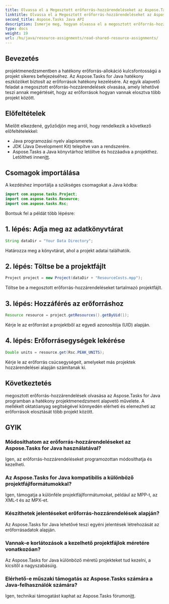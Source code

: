```yaml
---
title: Olvassa el a Megosztott erőforrás-hozzárendeléseket az Aspose.Tasks-ban
linktitle: Olvassa el a Megosztott erőforrás-hozzárendeléseket az Aspose.Tasks-ban
second_title: Aspose.Tasks Java API
description: Ismerje meg, hogyan olvassa el a megosztott erőforrás-hozzárendeléseket az Aspose.Tasks for Java programban. Növelje a projektmenedzsment hatékonyságát lépésenkénti oktatóanyagokkal.
type: docs
weight: 19
url: /hu/java/resource-assignments/read-shared-resource-assignments/
---
```

## Bevezetés
projektmenedzsmentben a hatékony erőforrás-allokáció kulcsfontosságú a projekt sikeres befejezéséhez. Az Aspose.Tasks for Java hatékony eszközöket biztosít az erőforrások hatékony kezelésére. Az egyik alapvető feladat a megosztott erőforrás-hozzárendelések olvasása, amely lehetővé teszi annak megértését, hogy az erőforrások hogyan vannak elosztva több projekt között.
## Előfeltételek
Mielőtt elkezdené, győződjön meg arról, hogy rendelkezik a következő előfeltételekkel:
- Java programozási nyelv alapismerete.
- JDK (Java Development Kit) telepítve van a rendszerére.
-  Aspose.Tasks a Java könyvtárhoz letöltve és hozzáadva a projekthez. Letöltheti innen[itt](https://releases.aspose.com/tasks/java/).

## Csomagok importálása
A kezdéshez importálja a szükséges csomagokat a Java kódba:
```java
import com.aspose.tasks.Project;
import com.aspose.tasks.Resource;
import com.aspose.tasks.Rsc;
```

Bontsuk fel a példát több lépésre:
## 1. lépés: Adja meg az adatkönyvtárat
```java
String dataDir = "Your Data Directory";
```
Határozza meg a könyvtárat, ahol a projekt adatai találhatók.
## 2. lépés: Töltse be a projektfájlt
```java
Project project = new Project(dataDir + "ResourceCosts.mpp");
```
Töltse be a megosztott erőforrás-hozzárendeléseket tartalmazó projektfájlt.
## 3. lépés: Hozzáférés az erőforráshoz
```java
Resource resource = project.getResources().getByUid(1);
```
Kérje le az erőforrást a projektből az egyedi azonosítója (UID) alapján.
## 4. lépés: Erőforrásegységek lekérése
```java
Double units = resource.get(Rsc.PEAK_UNITS);
```
Kérje le az erőforrás csúcsegységeit, amelyeket más projektek hozzárendelései alapján számítanak ki.

## Következtetés
megosztott erőforrás-hozzárendelések olvasása az Aspose.Tasks for Java programban a hatékony projektmenedzsment alapvető művelete. A mellékelt oktatóanyag segítségével könnyedén elérheti és elemezheti az erőforrások elosztását több projekt között.
## GYIK
### Módosíthatom az erőforrás-hozzárendeléseket az Aspose.Tasks for Java használatával?
Igen, az erőforrás-hozzárendeléseket programozottan módosíthatja és kezelheti.
### Az Aspose.Tasks for Java kompatibilis a különböző projektfájlformátumokkal?
Igen, támogatja a különféle projektfájlformátumokat, például az MPP-t, az XML-t és az MPX-et.
### Készíthetek jelentéseket erőforrás-hozzárendelések alapján?
Az Aspose.Tasks for Java lehetővé teszi egyéni jelentések létrehozását az erőforrásadatok alapján.
### Vannak-e korlátozások a kezelhető projektfájlok méretére vonatkozóan?
Az Aspose.Tasks for Java különböző méretű projekteket tud kezelni, a kicsitől a nagyszabásúig.
### Elérhető-e műszaki támogatás az Aspose.Tasks számára a Java-felhasználók számára?
 Igen, technikai támogatást kaphat az Aspose.Tasks fórumon[itt](https://forum.aspose.com/c/tasks/15).
